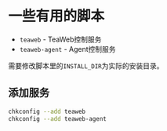 # 一些有用的脚本
* `teaweb` - TeaWeb控制服务
* `teaweb-agent` - Agent控制服务

需要修改脚本里的`INSTALL_DIR`为实际的安装目录。

## 添加服务
~~~bash
chkconfig --add teaweb
chkconfig --add teaweb-agent
~~~
